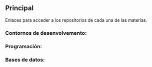 ## Principal

Enlaces para acceder a los repositorios de cada una de las materias.

### Contornos de desenvolvemento:


### Programación:


### Bases de datos:

